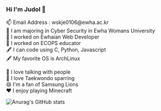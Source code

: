 ### Hi I'm Judol 👋
<p>
📫 Email Address : wskje0106@ewha.ac.kr</br>
🏫 I am majoring in Cyber Security in Ewha Womans University </br>
🔭 I worked on Ewhaian Web Developer </br>
🔭 I worked on ECOPS educator </br>
🖋 I can code using C, Python, Javascript</br>
🖋 My favorite OS is ArchLinux</br>
</p>

<p>
👯 I love talking with people</br>
🥋 I love Taekwondo sparring</br>
😄 I'm a fan of Samsung Lions</br>
❤ I enjoy playing Minecraft</br>
</p>

![Anurag's GitHub stats](https://github-readme-stats.vercel.app/api?username=KimJudol&show_icons=true&theme=radical)


